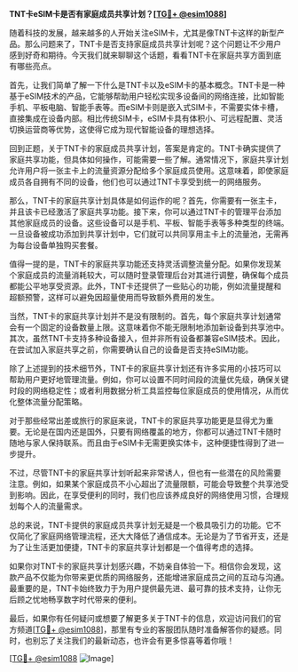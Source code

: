 **TNT卡eSIM卡是否有家庭成员共享计划？[[TG💪+ @esim1088](https://t.me/s/esim1088)]**

随着科技的发展，越来越多的人开始关注eSIM卡，尤其是像TNT卡这样的新型产品。那么问题来了，TNT卡是否支持家庭成员共享计划呢？这个问题让不少用户感到好奇和期待。今天我们就来聊聊这个话题，看看TNT卡在家庭共享方面到底有哪些亮点。

首先，让我们简单了解一下什么是TNT卡以及eSIM卡的基本概念。TNT卡是一种基于eSIM技术的产品，它能够帮助用户轻松实现多设备间的网络连接，比如智能手机、平板电脑、智能手表等。而eSIM卡则是嵌入式SIM卡，不需要实体卡槽，直接集成在设备内部。相比传统SIM卡，eSIM卡具有体积小、可远程配置、灵活切换运营商等优势，这使得它成为现代智能设备的理想选择。

回到正题，关于TNT卡的家庭成员共享计划，答案是肯定的。TNT卡确实提供了家庭共享功能，但具体如何操作，可能需要一些了解。通常情况下，家庭共享计划允许用户将一张主卡上的流量资源分配给多个家庭成员使用。这意味着，即使家庭成员各自拥有不同的设备，他们也可以通过TNT卡享受到统一的网络服务。

那么，TNT卡的家庭共享计划具体是如何运作的呢？首先，你需要有一张主卡，并且该卡已经激活了家庭共享功能。接下来，你可以通过TNT卡的管理平台添加其他家庭成员的设备。这些设备可以是手机、平板、智能手表等多种类型的终端。一旦设备被成功添加到共享计划中，它们就可以共同享用主卡上的流量池，无需再为每台设备单独购买套餐。

值得一提的是，TNT卡的家庭共享功能还支持灵活调整流量分配。如果你发现某个家庭成员的流量消耗较大，可以随时登录管理后台对其进行调整，确保每个成员都能公平地享受资源。此外，TNT卡还提供了一些贴心的功能，例如流量提醒和超额预警，这样可以避免因超量使用而导致额外费用的发生。

当然，TNT卡的家庭共享计划并不是没有限制的。首先，每个家庭共享计划通常会有一个固定的设备数量上限。这意味着你不能无限制地添加新设备到共享池中。其次，虽然TNT卡支持多种设备接入，但并非所有设备都兼容eSIM技术。因此，在尝试加入家庭共享之前，你需要确认自己的设备是否支持eSIM功能。

除了上述提到的技术细节外，TNT卡的家庭共享计划还有许多实用的小技巧可以帮助用户更好地管理流量。例如，你可以设置不同时间段的流量优先级，确保关键时段的网络稳定性；或者利用数据分析工具监控每位家庭成员的使用情况，从而优化整体流量分配策略。

对于那些经常出差或旅行的家庭来说，TNT卡的家庭共享功能更是显得尤为重要。无论是在国内还是国外，只要有网络覆盖的地方，你都可以通过TNT卡随时随地与家人保持联系。而且由于eSIM卡无需更换实体卡，这种便捷性得到了进一步提升。

不过，尽管TNT卡的家庭共享计划听起来非常诱人，但也有一些潜在的风险需要注意。例如，如果某个家庭成员不小心超出了流量限额，可能会导致整个共享池受到影响。因此，在享受便利的同时，我们也应该养成良好的网络使用习惯，合理规划每个人的流量需求。

总的来说，TNT卡提供的家庭成员共享计划无疑是一个极具吸引力的功能。它不仅简化了家庭网络管理流程，还大大降低了通信成本。无论是为了节省开支，还是为了让生活更加便捷，TNT卡的家庭共享计划都是一个值得考虑的选择。

如果你对TNT卡的家庭共享计划感兴趣，不妨亲自体验一下。相信你会发现，这款产品不仅能为你带来更优质的网络服务，还能增进家庭成员之间的互动与沟通。最重要的是，TNT卡始终致力于为用户提供最先进、最可靠的技术支持，让你无后顾之忧地畅享数字时代带来的便利。

最后，如果你有任何疑问或想要了解更多关于TNT卡的信息，欢迎访问我们的官方频道[[TG💪+ @esim1088](https://t.me/s/esim1088)]，那里有专业的客服团队随时准备解答你的疑惑。同时，也别忘了关注我们的最新动态，也许会有更多惊喜等着你哦！

[[TG💪+ @esim1088](https://t.me/s/esim1088) ![Image](https://i.postimg.cc/4NQfJmqS/Snipaste-2025-05-13-00-14-12.png)]